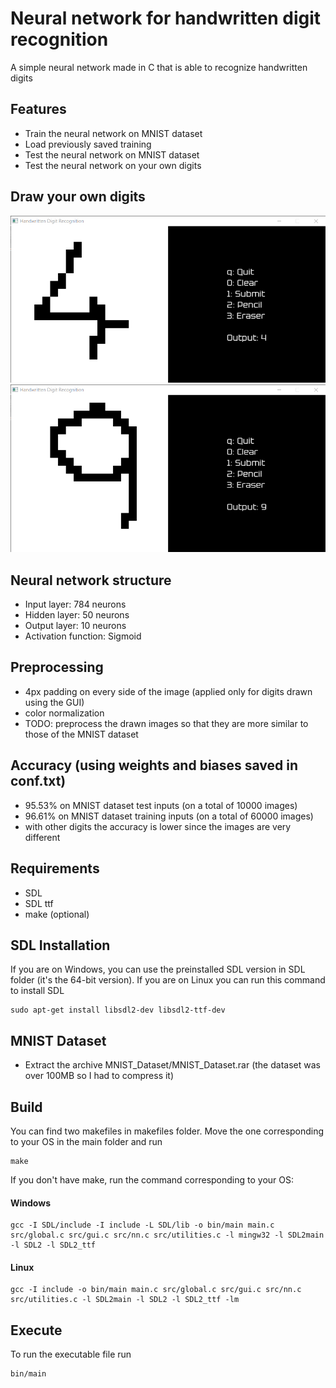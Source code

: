 # Neural network for handwritten digit recognition
A simple neural network made in C that is able to recognize handwritten digits

## Features
- Train the neural network on MNIST dataset
- Load previously saved training
- Test the neural network on MNIST dataset
- Test the neural network on your own digits 

## Draw your own digits
![img](sample_images/img4.png)
![img](sample_images/img9.png)

## Neural network structure
- Input layer: 784 neurons
- Hidden layer: 50 neurons
- Output layer: 10 neurons
- Activation function: Sigmoid

## Preprocessing 
- 4px padding on every side of the image (applied only for digits drawn using the GUI)
- color normalization
- TODO: preprocess the drawn images so that they are more similar to those of the MNIST dataset

## Accuracy (using weights and biases saved in conf.txt)
- 95.53% on MNIST dataset test inputs (on a total of 10000 images)
- 96.61% on MNIST dataset training inputs (on a total of 60000 images)
- with other digits the accuracy is lower since the images are very different

## Requirements  
- SDL
- SDL ttf
- make (optional)

## SDL Installation
If you are on Windows, you can use the preinstalled SDL version in SDL folder (it's the 64-bit version). If you are on Linux you can run this command to install SDL
```
sudo apt-get install libsdl2-dev libsdl2-ttf-dev
```

## MNIST Dataset
- Extract the archive MNIST_Dataset/MNIST_Dataset.rar (the dataset was over 100MB so I had to compress it)

## Build
You can find two makefiles in makefiles folder. Move the one corresponding to your OS in the main folder and run 
```
make
```  
If you don't have make, run the command corresponding to your OS:  
#### Windows
```
gcc -I SDL/include -I include -L SDL/lib -o bin/main main.c src/global.c src/gui.c src/nn.c src/utilities.c -l mingw32 -l SDL2main -l SDL2 -l SDL2_ttf
```
#### Linux
```
gcc -I include -o bin/main main.c src/global.c src/gui.c src/nn.c src/utilities.c -l SDL2main -l SDL2 -l SDL2_ttf -lm

```

## Execute
To run the executable file run 
```
bin/main
```
